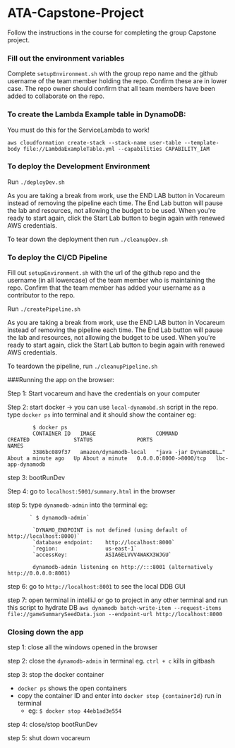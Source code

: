 # ATA-Capstone-Project

Follow the instructions in the course for completing the group Capstone project.

### Fill out the environment variables
Complete `setupEnvironment.sh` with the group repo name and the github username of the team member holding the repo.
Confirm these are in lower case.
The repo owner should confirm that all team members have been added to collaborate on the repo.

### To create the Lambda Example table in DynamoDB:

You must do this for the ServiceLambda to work!

```
aws cloudformation create-stack --stack-name user-table --template-body file://LambdaExampleTable.yml --capabilities CAPABILITY_IAM
```

### To deploy the Development Environment

Run `./deployDev.sh`

As you are taking a break from work, use the END LAB button in Vocareum instead of removing the pipeline each time.
The End Lab button will pause the lab and resources, not allowing the budget to be used. When you're ready to start again,
click the Start Lab button to begin again with renewed AWS credentials.

To tear down the deployment then run `./cleanupDev.sh`

### To deploy the CI/CD Pipeline

Fill out `setupEnvironment.sh` with the url of the github repo and the username (in all lowercase) of the 
team member who is maintaining the repo. Confirm that the team member has added your username as a contributor to the repo.

Run `./createPipeline.sh`

As you are taking a break from work, use the END LAB button in Vocareum instead of removing the pipeline each time.
The End Lab button will pause the lab and resources, not allowing the budget to be used. When you're ready to start again,
click the Start Lab button to begin again with renewed AWS credentials.

To teardown the pipeline, run `./cleanupPipeline.sh`

###Running the app on the browser:

Step 1: Start vocareum and have the credentials on your computer

Step 2: start docker -> you can use `local-dynamobd.sh` script in the repo. type `docker ps` into terminal and it should show the container
            eg:

            $ docker ps
            CONTAINER ID   IMAGE                   COMMAND                  CREATED              STATUS              PORTS                    NAMES
            3386bc089f37   amazon/dynamodb-local   "java -jar DynamoDBL…"   About a minute ago   Up About a minute   0.0.0.0:8000->8000/tcp   lbc-app-dynamodb

step 3: bootRunDev

Step 4: go to `localhost:5001/summary.html` in the browser

step 5: type `dynamodb-admin` into the terminal
            eg:

           ` $ dynamodb-admin`

            `DYNAMO_ENDPOINT is not defined (using default of http://localhost:8000)`
            `database endpoint:    http://localhost:8000`
            `region:               us-east-1`
            `accessKey:            ASIA6ELVVV4WAKX3WJGU`
            
            dynamodb-admin listening on http://:::8001 (alternatively http://0.0.0.0:8001)

step 6: go to `http://localhost:8001` to see the local DDB GUI

step 7: open terminal in intelliJ or go to project in any other terminal and run this script to hydrate DB
`aws dynamodb batch-write-item --request-items file://gameSummarySeedData.json --endpoint-url http://localhost:8000`

### Closing down the app

step 1: close all the windows opened in the browser

step 2: close the `dynamodb-admin` in terminal eg. `ctrl + c` kills in gitbash

step 3: stop the docker container
- `docker ps` shows the open containers
- copy the container ID and enter into `docker stop {containerId}` run in terminal
  - eg: `$ docker stop 44eb1ad3e554`

step 4: close/stop bootRunDev

step 5: shut down vocareum




